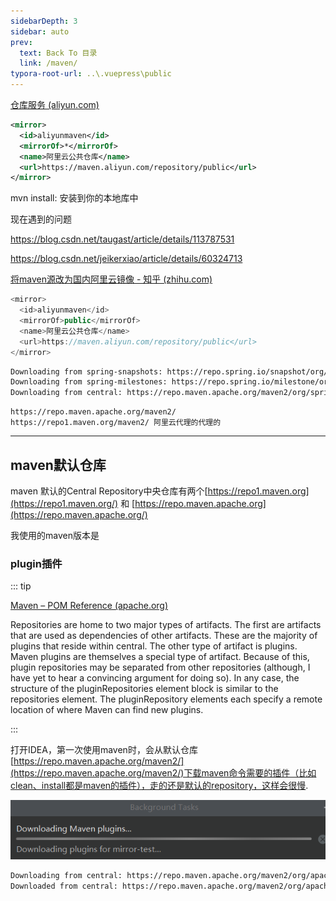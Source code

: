```yaml
---
sidebarDepth: 3
sidebar: auto
prev:
  text: Back To 目录
  link: /maven/
typora-root-url: ..\.vuepress\public
---
```






[仓库服务 (aliyun.com)](https://developer.aliyun.com/mvn/guide)

```xml
<mirror>
  <id>aliyunmaven</id>
  <mirrorOf>*</mirrorOf>
  <name>阿里云公共仓库</name>
  <url>https://maven.aliyun.com/repository/public</url>
</mirror>
```





mvn install: 安装到你的本地库中



现在遇到的问题

https://blog.csdn.net/taugast/article/details/113787531

https://blog.csdn.net/jeikerxiao/article/details/60324713

[将maven源改为国内阿里云镜像 - 知乎 (zhihu.com)](https://zhuanlan.zhihu.com/p/71998219)

```java
<mirror>
  <id>aliyunmaven</id>
  <mirrorOf>public</mirrorOf>
  <name>阿里云公共仓库</name>
  <url>https://maven.aliyun.com/repository/public</url>
</mirror>
```



```sh
Downloading from spring-snapshots: https://repo.spring.io/snapshot/org/springframework/spring-jcl/5.3.27/spring-jcl-5.3.27.pom
Downloading from spring-milestones: https://repo.spring.io/milestone/org/springframework/spring-jcl/5.3.27/spring-jcl-5.3.27.pom
Downloading from central: https://repo.maven.apache.org/maven2/org/springframework/spring-jcl/5.3.27/spring-jcl-5.3.27.pom
```



```
https://repo.maven.apache.org/maven2/
https://repo1.maven.org/maven2/ 阿里云代理的代理的
```



-------





## maven默认仓库

maven 默认的Central Repository中央仓库有两个[https://repo1.maven.org](https://repo1.maven.org/) 和 [https://repo.maven.apache.org](https://repo.maven.apache.org/)

我使用的maven版本是

### plugin插件

::: tip

[Maven – POM Reference (apache.org)](https://maven.apache.org/pom.html#Plugin_Repositories)

Repositories are home to two major types of artifacts. The first are artifacts that are used as dependencies of other artifacts. These are the majority of plugins that reside within central. The other type of artifact is plugins. Maven plugins are themselves a special type of artifact. Because of this, plugin repositories may be separated from other repositories (although, I have yet to hear a convincing argument for doing so). In any case, the structure of the pluginRepositories element block is similar to the repositories element. The pluginRepository elements each specify a remote location of where Maven can find new plugins.

:::

打开IDEA，第一次使用maven时，会从默认仓库[https://repo.maven.apache.org/maven2/](https://repo.maven.apache.org/maven2/)下载maven命令需要的插件（比如clean、install都是maven的插件），走的还是默认的repository，这样会很慢.

![image-20230517133945241](/images/maven/image-20230517133945241.png)

```sh
Downloading from central: https://repo.maven.apache.org/maven2/org/apache/maven/plugins/maven-resources-plugin/3.3.0/maven-resources-plugin-3.3.0.pom
Downloaded from central: https://repo.maven.apache.org/maven2/org/apache/maven/plugins/maven-resources-plugin/3.3.0/maven-resources-plugin-3.3.0.pom (8.5 kB at 6.7 kB/s)
```













